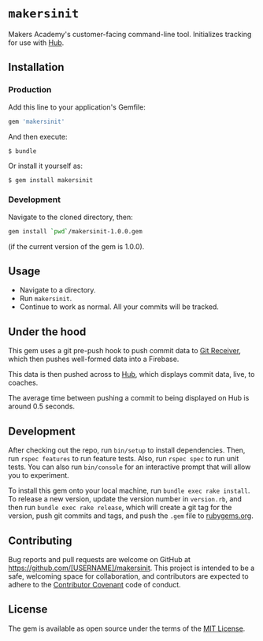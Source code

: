 # `makersinit`

Makers Academy's customer-facing command-line tool. Initializes tracking for use with [Hub](http://github.com/makersacademy/hub).

## Installation

### Production

Add this line to your application's Gemfile:

```ruby
gem 'makersinit'
```

And then execute:

    $ bundle

Or install it yourself as:

    $ gem install makersinit
    
### Development

Navigate to the cloned directory, then:

```sh
gem install `pwd`/makersinit-1.0.0.gem
```

(if the current version of the gem is 1.0.0).

## Usage

- Navigate to a directory.
- Run `makersinit`.
- Continue to work as normal. All your commits will be tracked.

## Under the hood

This gem uses a git pre-push hook to push commit data to [Git Receiver](http://github.com/makersacademy/git_receiver), which then pushes well-formed data into a Firebase.

This data is then pushed across to [Hub](http://github.com/makersacademy/hub), which displays commit data, live, to coaches.

The average time between pushing a commit to being displayed on Hub is around 0.5 seconds.

## Development

After checking out the repo, run `bin/setup` to install dependencies. Then, run `rspec features` to run feature tests. Also, run `rspec spec` to run unit tests. You can also run `bin/console` for an interactive prompt that will allow you to experiment.

To install this gem onto your local machine, run `bundle exec rake install`. To release a new version, update the version number in `version.rb`, and then run `bundle exec rake release`, which will create a git tag for the version, push git commits and tags, and push the `.gem` file to [rubygems.org](https://rubygems.org).

## Contributing

Bug reports and pull requests are welcome on GitHub at https://github.com/[USERNAME]/makersinit. This project is intended to be a safe, welcoming space for collaboration, and contributors are expected to adhere to the [Contributor Covenant](http://contributor-covenant.org) code of conduct.

## License

The gem is available as open source under the terms of the [MIT License](http://opensource.org/licenses/MIT).

